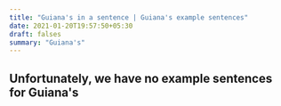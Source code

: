 ```yaml
---
title: "Guiana's in a sentence | Guiana's example sentences"
date: 2021-01-20T19:57:50+05:30
draft: falses
summary: "Guiana's"
---
```

## Unfortunately, we have no example sentences for Guiana's                 
